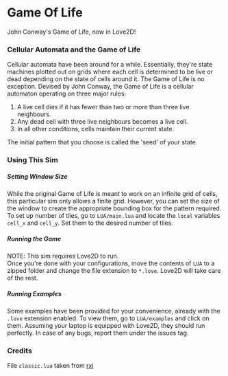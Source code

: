 # Game Of Life
John Conway's Game of Life, now in Love2D! <br/>

### Cellular Automata and the Game of Life
Cellular automata have been around for a while. Essentially, they're state machines plotted out on grids where each cell is determined to be live or dead depending on the state of cells around it. The Game of Life is no exception. Devised by John Conway, the Game of Life is a cellular automaton operating on three major rules: <br/>
1. A live cell dies if it has fewer than two or more than three live neighbours.
2. Any dead cell with three live neighbours becomes a live cell.
3. In all other conditions, cells maintain their current state.  
  
  The initial pattern that you choose is called the 'seed' of your state.

### Using This Sim
##### Setting Window Size
While the original Game of Life is meant to work on an infinite grid of cells, this particular sim only allows a finite grid. However, you can set the size of the window to create the appropriate bounding box for the pattern required. <br/>
To set up number of tiles, go to `LUA/main.lua` and locate the `local` variables `cell_x` and `cell_y`. Set them to the desired number of tiles. <br/>

##### Running the Game
NOTE: This sim requires Love2D to run. <br/>
Once you're done with your configurations, move the contents of `LUA` to a zipped folder and change the file extension to `*.love`. Love2D will take care of the rest. <br/>

##### Running Examples
Some examples have been provided for your convenience, already with the `.love` extension enabled. To view them, go to `LUA/examples` and click on them. Assuming your laptop is equipped with Love2D, they should run perfectly. In case of any bugs, report them under the issues tag. 

### Credits
File `classic.lua` taken from [rxi](https://github.com/rxi/classic)
